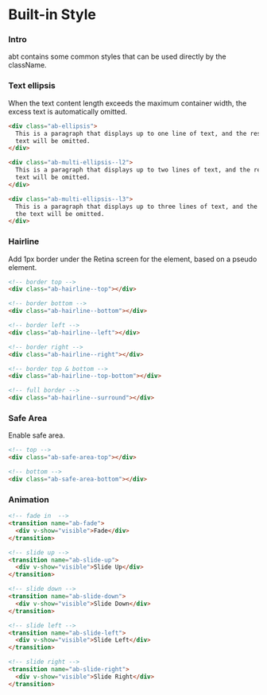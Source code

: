 # Built-in Style

### Intro

abt contains some common styles that can be used directly by the className.

### Text ellipsis

When the text content length exceeds the maximum container width, the excess text is automatically omitted.

```html
<div class="ab-ellipsis">
  This is a paragraph that displays up to one line of text, and the rest of the
  text will be omitted.
</div>

<div class="ab-multi-ellipsis--l2">
  This is a paragraph that displays up to two lines of text, and the rest of the
  text will be omitted.
</div>

<div class="ab-multi-ellipsis--l3">
  This is a paragraph that displays up to three lines of text, and the rest of
  the text will be omitted.
</div>
```

### Hairline

Add 1px border under the Retina screen for the element, based on a pseudo element.

```html
<!-- border top -->
<div class="ab-hairline--top"></div>

<!-- border bottom -->
<div class="ab-hairline--bottom"></div>

<!-- border left -->
<div class="ab-hairline--left"></div>

<!-- border right -->
<div class="ab-hairline--right"></div>

<!-- border top & bottom -->
<div class="ab-hairline--top-bottom"></div>

<!-- full border -->
<div class="ab-hairline--surround"></div>
```

### Safe Area

Enable safe area.

```html
<!-- top -->
<div class="ab-safe-area-top"></div>

<!-- bottom -->
<div class="ab-safe-area-bottom"></div>
```

### Animation

```html
<!-- fade in  -->
<transition name="ab-fade">
  <div v-show="visible">Fade</div>
</transition>

<!-- slide up -->
<transition name="ab-slide-up">
  <div v-show="visible">Slide Up</div>
</transition>

<!-- slide down -->
<transition name="ab-slide-down">
  <div v-show="visible">Slide Down</div>
</transition>

<!-- slide left -->
<transition name="ab-slide-left">
  <div v-show="visible">Slide Left</div>
</transition>

<!-- slide right -->
<transition name="ab-slide-right">
  <div v-show="visible">Slide Right</div>
</transition>
```
